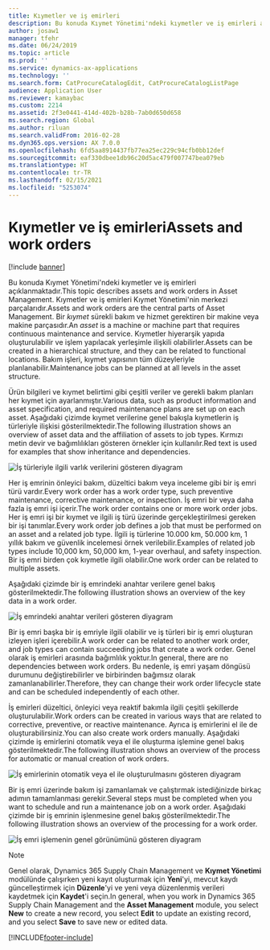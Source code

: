 ```yaml
---
title: Kıymetler ve iş emirleri
description: Bu konuda Kıymet Yönetimi'ndeki kıymetler ve iş emirleri açıklanmaktadır.
author: josaw1
manager: tfehr
ms.date: 06/24/2019
ms.topic: article
ms.prod: ''
ms.service: dynamics-ax-applications
ms.technology: ''
ms.search.form: CatProcureCatalogEdit, CatProcureCatalogListPage
audience: Application User
ms.reviewer: kamaybac
ms.custom: 2214
ms.assetid: 2f3e0441-414d-402b-b28b-7ab0d650d658
ms.search.region: Global
ms.author: riluan
ms.search.validFrom: 2016-02-28
ms.dyn365.ops.version: AX 7.0.0
ms.openlocfilehash: 6fd5aa8914437fb77ea25ec229c94cfb0bb12def
ms.sourcegitcommit: eaf330dbee1db96c20d5ac479f007747bea079eb
ms.translationtype: HT
ms.contentlocale: tr-TR
ms.lasthandoff: 02/15/2021
ms.locfileid: "5253074"
---
```

# <a name="assets-and-work-orders"></a><span data-ttu-id="df82e-103">Kıymetler ve iş emirleri</span><span class="sxs-lookup"><span data-stu-id="df82e-103">Assets and work orders</span></span>

[!include [banner](../../includes/banner.md)]

 

<span data-ttu-id="df82e-104">Bu konuda Kıymet Yönetimi'ndeki kıymetler ve iş emirleri açıklanmaktadır.</span><span class="sxs-lookup"><span data-stu-id="df82e-104">This topic describes assets and work orders in Asset Management.</span></span> <span data-ttu-id="df82e-105">Kıymetler ve iş emirleri Kıymet Yönetimi'nin merkezi parçalarıdır.</span><span class="sxs-lookup"><span data-stu-id="df82e-105">Assets and work orders are the central parts of Asset Management.</span></span> <span data-ttu-id="df82e-106">Bir *kıymet* sürekli bakım ve hizmet gerektiren bir makine veya makine parçasıdır.</span><span class="sxs-lookup"><span data-stu-id="df82e-106">An *asset* is a machine or machine part that requires continuous maintenance and service.</span></span> <span data-ttu-id="df82e-107">Kıymetler hiyerarşik yapıda oluşturulabilir ve işlem yapılacak yerleşimle ilişkili olabilirler.</span><span class="sxs-lookup"><span data-stu-id="df82e-107">Assets can be created in a hierarchical structure, and they can be related to functional locations.</span></span> <span data-ttu-id="df82e-108">Bakım işleri, kıymet yapısının tüm düzeyleriyle planlanabilir.</span><span class="sxs-lookup"><span data-stu-id="df82e-108">Maintenance jobs can be planned at all levels in the asset structure.</span></span>

<span data-ttu-id="df82e-109">Ürün bilgileri ve kıymet belirtimi gibi çeşitli veriler ve gerekli bakım planları her kıymet için ayarlanmıştır.</span><span class="sxs-lookup"><span data-stu-id="df82e-109">Various data, such as product information and asset specification, and required maintenance plans are set up on each asset.</span></span> <span data-ttu-id="df82e-110">Aşağıdaki çizimde kıymet verilerine genel bakışla kıymetlerin iş türleriyle ilişkisi gösterilmektedir.</span><span class="sxs-lookup"><span data-stu-id="df82e-110">The following illustration shows an overview of asset data and the affiliation of assets to job types.</span></span> <span data-ttu-id="df82e-111">Kırmızı metin devir ve bağımlılıkları gösteren örnekler için kullanılır.</span><span class="sxs-lookup"><span data-stu-id="df82e-111">Red text is used for examples that show inheritance and dependencies.</span></span>

![İş türleriyle ilgili varlık verilerini gösteren diyagram](media/05-overview-image.png)

<span data-ttu-id="df82e-113">Her iş emrinin önleyici bakım, düzeltici bakım veya inceleme gibi bir iş emri türü vardır.</span><span class="sxs-lookup"><span data-stu-id="df82e-113">Every work order has a work order type, such preventive maintenance, corrective maintenance, or inspection.</span></span> <span data-ttu-id="df82e-114">İş emri bir veya daha fazla iş emri işi içerir.</span><span class="sxs-lookup"><span data-stu-id="df82e-114">The work order contains one or more work order jobs.</span></span> <span data-ttu-id="df82e-115">Her iş emri işi bir kıymet ve ilgili iş türü üzerinde gerçekleştirilmesi gereken bir işi tanımlar.</span><span class="sxs-lookup"><span data-stu-id="df82e-115">Every work order job defines a job that must be performed on an asset and a related job type.</span></span> <span data-ttu-id="df82e-116">İlgili iş türlerine 10.000 km, 50.000 km, 1 yıllık bakım ve güvenlik incelemesi örnek verilebilir.</span><span class="sxs-lookup"><span data-stu-id="df82e-116">Examples of related job types include 10,000 km, 50,000 km, 1-year overhaul, and safety inspection.</span></span> <span data-ttu-id="df82e-117">Bir iş emri birden çok kıymetle ilgili olabilir.</span><span class="sxs-lookup"><span data-stu-id="df82e-117">One work order can be related to multiple assets.</span></span>

<span data-ttu-id="df82e-118">Aşağıdaki çizimde bir iş emrindeki anahtar verilere genel bakış gösterilmektedir.</span><span class="sxs-lookup"><span data-stu-id="df82e-118">The following illustration shows an overview of the key data in a work order.</span></span>

![İş emrindeki anahtar verileri gösteren diyagram](media/06-overview-image.png)

<span data-ttu-id="df82e-120">Bir iş emri başka bir iş emriyle ilgili olabilir ve iş türleri bir iş emri oluşturan izleyen işleri içerebilir.</span><span class="sxs-lookup"><span data-stu-id="df82e-120">A work order can be related to another work order, and job types can contain succeeding jobs that create a work order.</span></span> <span data-ttu-id="df82e-121">Genel olarak iş emirleri arasında bağımlılık yoktur.</span><span class="sxs-lookup"><span data-stu-id="df82e-121">In general, there are no dependencies between work orders.</span></span> <span data-ttu-id="df82e-122">Bu nedenle, iş emri yaşam döngüsü durumunu değiştirebilirler ve birbirinden bağımsız olarak zamanlanabilirler.</span><span class="sxs-lookup"><span data-stu-id="df82e-122">Therefore, they can change their work order lifecycle state and can be scheduled independently of each other.</span></span>

<span data-ttu-id="df82e-123">İş emirleri düzeltici, önleyici veya reaktif bakımla ilgili çeşitli şekillerde oluşturulabilir.</span><span class="sxs-lookup"><span data-stu-id="df82e-123">Work orders can be created in various ways that are related to corrective, preventive, or reactive maintenance.</span></span> <span data-ttu-id="df82e-124">Ayrıca iş emirlerini el ile de oluşturabilirsiniz.</span><span class="sxs-lookup"><span data-stu-id="df82e-124">You can also create work orders manually.</span></span> <span data-ttu-id="df82e-125">Aşağıdaki çizimde iş emirlerini otomatik veya el ile oluşturma işlemine genel bakış gösterilmektedir.</span><span class="sxs-lookup"><span data-stu-id="df82e-125">The following illustration shows an overview of the process for automatic or manual creation of work orders.</span></span>

![İş emirlerinin otomatik veya el ile oluşturulmasını gösteren diyagram](media/07-overview-image.png)

<span data-ttu-id="df82e-127">Bir iş emri üzerinde bakım işi zamanlamak ve çalıştırmak istediğinizde birkaç adımın tamamlanması gerekir.</span><span class="sxs-lookup"><span data-stu-id="df82e-127">Several steps must be completed when you want to schedule and run a maintenance job on a work order.</span></span> <span data-ttu-id="df82e-128">Aşağıdaki çizimde bir iş emrinin işlenmesine genel bakış gösterilmektedir.</span><span class="sxs-lookup"><span data-stu-id="df82e-128">The following illustration shows an overview of the processing for a work order.</span></span>

![İş emri işlemenin genel görünümünü gösteren diyagram](media/08-overview-image.png)

> [!NOTE]
> <span data-ttu-id="df82e-130">Genel olarak, Dynamics 365 Supply Chain Management ve **Kıymet Yönetimi** modülünde çalışırken yeni kayıt oluşturmak için **Yeni**'yi, mevcut kaydı güncelleştirmek için **Düzenle**'yi ve yeni veya düzenlenmiş verileri kaydetmek için **Kaydet**'i seçin.</span><span class="sxs-lookup"><span data-stu-id="df82e-130">In general, when you work in Dynamics 365 Supply Chain Management and the **Asset Management** module, you select **New** to create a new record, you select **Edit** to update an existing record, and you select **Save** to save new or edited data.</span></span>


[!INCLUDE[footer-include](../../../includes/footer-banner.md)]